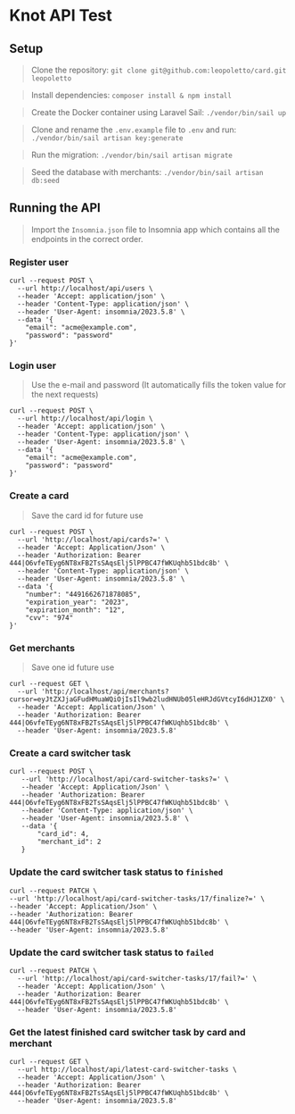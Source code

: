 # Knot API Test

## Setup

> Clone the repository: `git clone git@github.com:leopoletto/card.git leopoletto`

> Install dependencies: `composer install & npm install`  

> Create the Docker container using Laravel Sail: `./vendor/bin/sail up`

> Clone and rename the `.env.example` file to `.env` and run: `./vendor/bin/sail artisan key:generate`

> Run the migration: `./vendor/bin/sail artisan migrate`

> Seed the database with merchants: `./vendor/bin/sail artisan db:seed`

## Running the API

> Import the `Insomnia.json` file to Insomnia app which contains all the endpoints in the correct order.

###  Register user 

```CURL
curl --request POST \
  --url http://localhost/api/users \
  --header 'Accept: application/json' \
  --header 'Content-Type: application/json' \
  --header 'User-Agent: insomnia/2023.5.8' \
  --data '{
	"email": "acme@example.com",
	"password": "password"
}'
```
### Login user
> Use the e-mail and password (It automatically fills the token value for the next requests)

```CURL
curl --request POST \
  --url http://localhost/api/login \
  --header 'Accept: application/json' \
  --header 'Content-Type: application/json' \
  --header 'User-Agent: insomnia/2023.5.8' \
  --data '{
	"email": "acme@example.com",
	"password": "password"
}'
```

###  Create a card
> Save the card id for future use
> 
```CURL
curl --request POST \
  --url 'http://localhost/api/cards?=' \
  --header 'Accept: Application/Json' \
  --header 'Authorization: Bearer 444|O6vfeTEyg6NT8xFB2TsSAqsElj5lPPBC47fWKUqhb51bdc8b' \
  --header 'Content-Type: application/json' \
  --header 'User-Agent: insomnia/2023.5.8' \
  --data '{
	"number": "4491662671878085",
	"expiration_year": "2023",
	"expiration_month": "12",
	"cvv": "974"
}'
```

### Get merchants 
> Save one id future use

```CURL
curl --request GET \
  --url 'http://localhost/api/merchants?cursor=eyJtZXJjaGFudHMuaWQiOjIsIl9wb2ludHNUb05leHRJdGVtcyI6dHJ1ZX0' \
  --header 'Accept: Application/Json' \
  --header 'Authorization: Bearer 444|O6vfeTEyg6NT8xFB2TsSAqsElj5lPPBC47fWKUqhb51bdc8b' \
  --header 'User-Agent: insomnia/2023.5.8'
```

### Create a card switcher task

```CURL
curl --request POST \
   --url 'http://localhost/api/card-switcher-tasks?=' \
   --header 'Accept: Application/Json' \
   --header 'Authorization: Bearer 444|O6vfeTEyg6NT8xFB2TsSAqsElj5lPPBC47fWKUqhb51bdc8b' \
   --header 'Content-Type: application/json' \
   --header 'User-Agent: insomnia/2023.5.8' \
   --data '{
       "card_id": 4,
       "merchant_id": 2
   }
```
### Update the card switcher task status to `finished`

```CURL
curl --request PATCH \
--url 'http://localhost/api/card-switcher-tasks/17/finalize?=' \
--header 'Accept: Application/Json' \
--header 'Authorization: Bearer 444|O6vfeTEyg6NT8xFB2TsSAqsElj5lPPBC47fWKUqhb51bdc8b' \
--header 'User-Agent: insomnia/2023.5.8'
```

### Update the card switcher task status to `failed`

```CURL
curl --request PATCH \
  --url 'http://localhost/api/card-switcher-tasks/17/fail?=' \
  --header 'Accept: Application/Json' \
  --header 'Authorization: Bearer 444|O6vfeTEyg6NT8xFB2TsSAqsElj5lPPBC47fWKUqhb51bdc8b' \
  --header 'User-Agent: insomnia/2023.5.8'
```

### Get the latest finished card switcher task by card and merchant 

```CURL
curl --request GET \
  --url http://localhost/api/latest-card-switcher-tasks \
  --header 'Accept: Application/Json' \
  --header 'Authorization: Bearer 444|O6vfeTEyg6NT8xFB2TsSAqsElj5lPPBC47fWKUqhb51bdc8b' \
  --header 'User-Agent: insomnia/2023.5.8'
```




